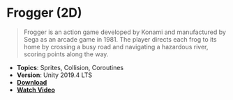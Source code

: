 # Frogger (2D)

> Frogger is an action game developed by Konami and manufactured by Sega as an arcade game in 1981. The player directs each frog to its home by crossing a busy road and navigating a hazardous river, scoring points along the way.

- **Topics**: Sprites, Collision, Coroutines
- **Version**: Unity 2019.4 LTS
- [**Download**](https://github.com/zigurous/unity-frogger-tutorial/archive/refs/heads/main.zip)
- [**Watch Video**](https://youtu.be/GxlxZ5q__Tc)
